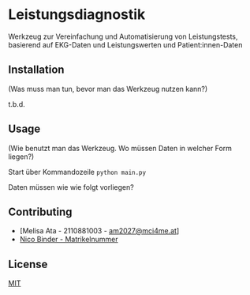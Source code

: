 # Leistungsdiagnostik

Werkzeug zur Vereinfachung und Automatisierung von Leistungstests, basierend auf EKG-Daten und Leistungswerten und Patient:innen-Daten

## Installation

(Was muss man tun, bevor man das Werkzeug nutzen kann?)

t.b.d.

## Usage

(Wie benutzt man das Werkzeug. Wo müssen Daten in welcher Form liegen?)

Start über Kommandozeile
```python main.py```

Daten müssen wie wie folgt vorliegen?

## Contributing

- [Melisa Ata - 2110881003 - am2027@mci4me.at]
- [Nico Binder - Matrikelnummer](email)

## License
[MIT](https://choosealicense.com/licenses/mit/)

